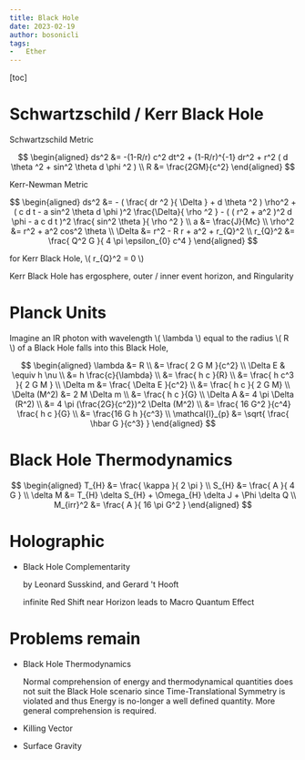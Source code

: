```yaml
---
title: Black Hole
date: 2023-02-19
author: bosonicli
tags:
-   Ether
---
```


[toc]

# Schwartzschild / Kerr Black Hole

Schwartzschild Metric

$$
\begin{aligned}
    ds^2 &= -(1-R/r) c^2 dt^2 + (1-R/r)^{-1} dr^2 + r^2 ( d \theta ^2 + sin^2 \theta d \phi ^2 )    \\
    R &= \frac{2GM}{c^2}
\end{aligned}
$$

Kerr-Newman Metric

$$
\begin{aligned}
    ds^2 &= - ( \frac{ dr ^2 }{ \Delta } + d \theta ^2 ) \rho^2 + ( c d t - a sin^2 \theta d \phi )^2 \frac{\Delta}{ \rho ^2 } - ( ( r^2 + a^2 )^2 d \phi - a c d t )^2 \frac{ sin^2 \theta }{ \rho ^2 }    \\
    a &= \frac{J}{Mc}   \\
    \rho^2 &= r^2 + a^2 cos^2 \theta    \\
    \Delta &= r^2 - R r + a^2 + r_{Q}^2 \\
    r_{Q}^2 &= \frac{ Q^2 G }{ 4 \pi \epsilon_{0} c^4 }
\end{aligned}
$$

for Kerr Black Hole, \\( r_{Q}^2 = 0 \\)

Kerr Black Hole has ergosphere, outer / inner event horizon, and Ringularity

# Planck Units

Imagine an IR photon with wavelength \\( \lambda \\) equal to the radius \\( R \\) of a Black Hole falls into this Black Hole,

$$
\begin{aligned}
    \lambda &= R    \\
    &= \frac{ 2 G M }{c^2}  \\
    \Delta E & \equiv h \nu   \\
    &= h \frac{c}{\lambda}    \\
    &= \frac{ h c }{R}  \\
    &= \frac{ h c^3 }{ 2 G M }   \\
    \Delta m &= \frac{ \Delta E }{c^2}  \\
    &= \frac{ h c }{ 2 G M} \\
    \Delta (M^2) &= 2 M \Delta m  \\
    &= \frac{ h c }{G} \\
    \Delta A &= 4 \pi \Delta (R^2)  \\
    &= 4 \pi (\frac{2G}{c^2})^2 \Delta (M^2)    \\
    &= \frac{ 16 G^2 }{c^4} \frac{ h c }{G} \\
    &= \frac{16 G h }{c^3}  \\
    \mathcal{l}_{p} &= \sqrt{ \frac{ \hbar G }{c^3} }
\end{aligned}
$$

# Black Hole Thermodynamics

$$
\begin{aligned}
    T_{H} &= \frac{ \kappa }{ 2 \pi }   \\
    S_{H} &= \frac{ A }{ 4 G }  \\
    \delta M &= T_{H} \delta S_{H} + \Omega_{H} \delta J + \Phi \delta Q    \\
    M_{irr}^2 &= \frac{ A }{ 16 \pi G^2 }
\end{aligned}
$$

# Holographic

+   Black Hole Complementarity

    by Leonard Susskind, and Gerard 't Hooft

    infinite Red Shift near Horizon leads to Macro Quantum Effect

# Problems remain

+   Black Hole Thermodynamics

    Normal comprehension of energy and thermodynamical quantities does not suit the Black Hole scenario since Time-Translational Symmetry is violated and thus Energy is no-longer a well defined quantity. More general comprehension is required.

+   Killing Vector

+   Surface Gravity
